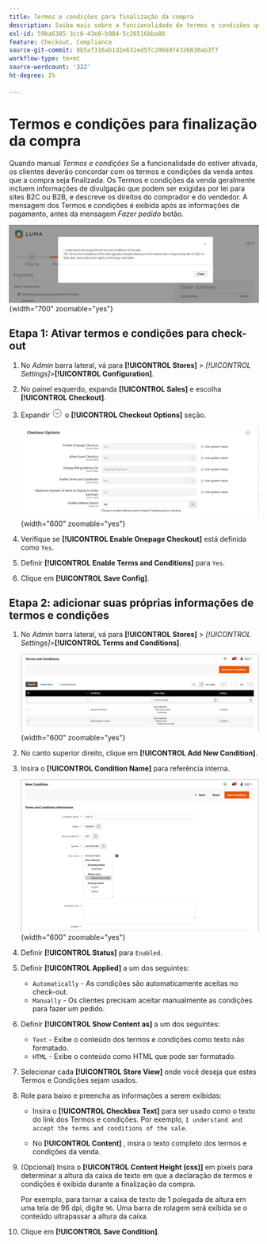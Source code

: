 ```yaml
---
title: Termos e condições para finalização da compra
description: Saiba mais sobre a funcionalidade de termos e condições que pode ser configurada para sua loja.
exl-id: 59ba6385-3cc6-43e8-b984-5c26516bba88
feature: Checkout, Compliance
source-git-commit: 8b5af316ab1d2e632ed5fc2066974326830ab3f7
workflow-type: tm+mt
source-wordcount: '322'
ht-degree: 1%

---
```


# Termos e condições para finalização da compra

Quando manual _Termos e condições_ Se a funcionalidade do estiver ativada, os clientes deverão concordar com os termos e condições da venda antes que a compra seja finalizada. Os Termos e condições da venda geralmente incluem informações de divulgação que podem ser exigidas por lei para sites B2C ou B2B, e descreve os direitos do comprador e do vendedor. A mensagem dos Termos e condições é exibida após as informações de pagamento, antes da mensagem _Fazer pedido_ botão.

![Termos e condições na finalização da compra](./assets/storefront-checkout-step2-terms-conditions.png){width="700" zoomable="yes"}

## Etapa 1: Ativar termos e condições para check-out

1. No _Admin_ barra lateral, vá para **[!UICONTROL Stores]** > _[!UICONTROL Settings]_>**[!UICONTROL Configuration]**.

1. No painel esquerdo, expanda **[!UICONTROL Sales]** e escolha **[!UICONTROL Checkout]**.

1. Expandir ![Seletor de expansão](../assets/icon-display-expand.png) o **[!UICONTROL Checkout Options]** seção.

   ![Opções de check-out](../configuration-reference/sales/assets/checkout-checkout-options.png){width="600" zoomable="yes"}

1. Verifique se **[!UICONTROL Enable Onepage Checkout]** está definida como `Yes`.

1. Definir **[!UICONTROL Enable Terms and Conditions]** para `Yes`.

1. Clique em **[!UICONTROL Save Config]**.

## Etapa 2: adicionar suas próprias informações de termos e condições

1. No _Admin_ barra lateral, vá para **[!UICONTROL Stores]** > _[!UICONTROL Settings]_>**[!UICONTROL Terms and Conditions]**.

   ![Grade de Termos e condições](./assets/terms-conditions.png){width="600" zoomable="yes"}

1. No canto superior direito, clique em **[!UICONTROL Add New Condition]**.

1. Insira o **[!UICONTROL Condition Name]** para referência interna.

   ![Nova Condição](./assets/terms-conditions-new.png){width="600" zoomable="yes"}

1. Definir **[!UICONTROL Status]** para `Enabled`.

1. Definir **[!UICONTROL Applied]** a um dos seguintes:

   - `Automatically` - As condições são automaticamente aceitas no check-out.
   - `Manually` - Os clientes precisam aceitar manualmente as condições para fazer um pedido.

1. Definir **[!UICONTROL Show Content as]** a um dos seguintes:

   - `Text` - Exibe o conteúdo dos termos e condições como texto não formatado.
   - `HTML` - Exibe o conteúdo como HTML que pode ser formatado.

1. Selecionar cada **[!UICONTROL Store View]** onde você deseja que estes Termos e Condições sejam usados.

1. Role para baixo e preencha as informações a serem exibidas:

   - Insira o **[!UICONTROL Checkbox Text]** para ser usado como o texto do link dos Termos e condições. Por exemplo, `I understand and accept the terms and conditions of the sale`.

   - No **[!UICONTROL Content]** , insira o texto completo dos termos e condições da venda.

1. (Opcional) Insira o **[!UICONTROL Content Height (css)]** em pixels para determinar a altura da caixa de texto em que a declaração de termos e condições é exibida durante a finalização da compra.

   Por exemplo, para tornar a caixa de texto de 1 polegada de altura em uma tela de 96 dpi, digite `96`. Uma barra de rolagem será exibida se o conteúdo ultrapassar a altura da caixa.

1. Clique em **[!UICONTROL Save Condition]**.

